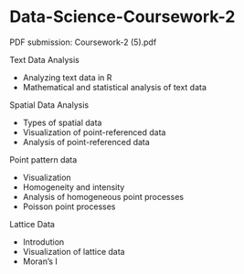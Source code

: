 # Data-Science-Coursework-2

PDF submission: Coursework-2 (5).pdf

Text Data Analysis
* Analyzing text data in R 
* Mathematical and statistical analysis of text data 

Spatial Data Analysis 
* Types of spatial data
* Visualization of point-referenced data 
* Analysis of point-referenced data 

Point pattern data 
* Visualization 
* Homogeneity and intensity 
* Analysis of homogeneous point processes 
* Poisson point processes 

Lattice Data 
* Introdution 
* Visualization of lattice data 
* Moran’s I 
